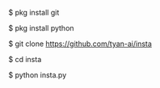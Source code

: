 $ pkg install git

$ pkg install python

$ git clone https://github.com/tyan-ai/insta

$ cd insta

$ python insta.py
